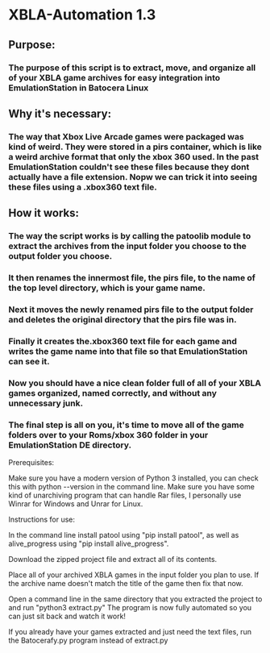 # XBLA-Automation 1.3

## Purpose:
### The purpose of this script is to extract, move, and organize all of your XBLA game archives for easy integration into EmulationStation in Batocera Linux

## Why it's necessary:
### The way that Xbox Live Arcade games were packaged was kind of weird. They were stored in a pirs container, which is like a weird archive format that only the xbox 360 used. In the past EmulationStation couldn't see these files because they dont actually have a file extension. Nopw we can trick it into seeing these files using a .xbox360 text file.

## How it works:
### The way the script works is by calling the patoolib module to extract the archives from the input folder you choose to the output folder you choose.
### It then renames the innermost file, the pirs file, to the name of the top level directory, which is your game name.
### Next it moves the newly renamed pirs file to the output folder and deletes the original directory that the pirs file was in.
### Finally it creates the.xbox360 text file for each game and writes the game name into that file so that EmulationStation can see it.
### Now you should have a nice clean folder full of all of your XBLA games organized, named correctly, and without any unnecessary junk.
### The final step is all on you, it's time to move all of the game folders over to your Roms/xbox 360 folder in your EmulationStation DE directory.

Prerequisites:

Make sure you have a modern version of Python 3 installed, you can check this with python --version in the command line.
Make sure you have some kind of unarchiving program that can handle Rar files, I personally use Winrar for Windows and Unrar for Linux.

Instructions for use:

In the command line install patool using "pip install patool", as well as alive_progress using "pip install alive_progress".

Download the zipped project file and extract all of its contents.

Place all of your archived XBLA games in the input folder you plan to use.
If the archive name doesn't match the title of the game then fix that now.

Open a command line in the same directory that you extracted the project to and run "python3 extract.py"
The program is now fully automated so you can just sit back and watch it work!

If you already have your games extracted and just need the text files, run the Batocerafy.py program instead of extract.py
